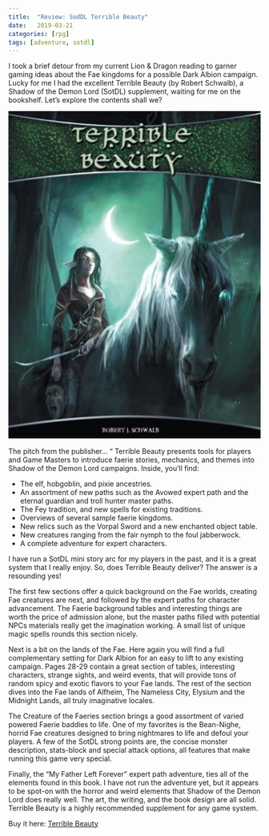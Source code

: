 ```yaml
---
title:  "Review: SodDL Terrible Beauty"
date:   2019-03-21
categories: [rpg]
tags: [adventure, sotdl]
---
```


I took a brief detour from my current Lion & Dragon reading to garner gaming ideas about the Fae kingdoms for a possible Dark Albion campaign. Lucky for me I had the excellent Terrible Beauty (by Robert Schwalb), a Shadow of the Demon Lord (SotDL) supplement, waiting for me on the bookshelf. Let’s explore the contents shall we?

![Terrible Beauty](/images/post/tb.png)

The pitch from the publisher… 
“ Terrible Beauty presents tools for players and Game Masters to introduce faerie stories, mechanics, and themes into Shadow of the Demon Lord campaigns. Inside, you’ll find:
* The elf, hobgoblin, and pixie ancestries.
* An assortment of new paths such as the Avowed expert path and the eternal guardian and troll hunter master paths.
* The Fey tradition, and new spells for existing traditions.
* Overviews of several sample faerie kingdoms.
* New relics such as the Vorpal Sword and a new enchanted object table.
* New creatures ranging from the fair nymph to the foul jabberwock.
* A complete adventure for expert characters. 

I have run a SotDL mini story arc for my players in the past, and it is a great system that I really enjoy. So, does Terrible Beauty deliver? The answer is a resounding yes!

The first few sections offer a quick background on the Fae worlds, creating Fae creatures are next, and followed by the expert paths for character advancement. The Faerie background tables and interesting things are worth the price of admission alone, but the master paths filled with potential NPCs materials really get the imagination working. A small list of unique magic spells rounds this section nicely.

Next is a bit on the lands of the Fae. Here again you will find a full complementary setting for Dark Albion for an easy to lift to any existing campaign. Pages 28-29 contain a great section of tables, interesting characters, strange sights, and weird events, that will provide tons of random spicy and exotic flavors to your Fae lands. The rest of the section dives into the Fae lands of Alfheim, The Nameless City, Elysium and the Midnight Lands, all truly imaginative locales. 

The Creature of the Faeries section brings a good assortment of varied powered Faerie baddies to life.  One of my favorites is the Bean-Nighe, horrid Fae creatures designed to bring nightmares to life and defoul your players. A few of the SotDL strong points are, the concise monster description, stats-block and special attack options, all features that make running this game very special.

Finally, the “My Father Left Forever” expert path adventure, ties all of the elements found in this book. I have not run the adventure yet, but it appears to be spot-on with the horror and weird elements that Shadow of the Demon Lord does really well.  The art, the writing, and the book design are all solid. Terrible Beauty is a highly recommended supplement for any game system.

Buy it here: <a href="http://www.drivethrurpg.com/product/179805/Terrible-Beauty" target="_blank"> Terrible Beauty </a>